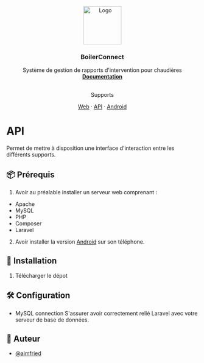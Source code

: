 <div align="center">
    <img src="http://boilerconnect.ddns.net/logo.png" alt="Logo" width="100" height="100">

  <h3 align="center">BoilerConnect</h3>

  <p align="center">
     Système de gestion de rapports d'intervention pour chaudières
    <br />
    <a href="https://github.com/AimFried/boilerconnect_api"><strong>Documentation</strong></a>
    <br />
    <br />
    <p align="center">Supports</p>
    <a href="https://github.com/AimFried/boilerconnect_web">Web</a>
    ·
    <a href="https://github.com/AimFried/boilerconnect_api">API</a>
    ·
    <a href="https://github.com/AimFried/boilerconnect_apk">Android</a>
  </p>
</div>

# API

Permet de mettre à disposition une interface d'interaction entre les différents supports.

## 📦 Prérequis

1. Avoir au préalable installer un serveur web comprenant :
* Apache
* MySQL
* PHP
* Composer
* Laravel
2. Avoir installer la version <a href="https://github.com/AimFried/boilerconnect_apk">Android</a> sur son téléphone.


## :bookmark_tabs: Installation

1. Télécharger le dépot <br >

## 🛠️ Configuration

* MySQL connection
S'assurer avoir correctement relié Laravel avec votre serveur de base de données.
## 🤠 Auteur

- [@aimfried](https://www.github.com/aimfried])
